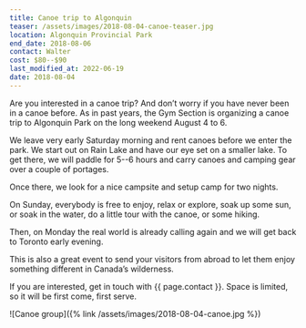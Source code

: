 ```yaml
---
title: Canoe trip to Algonquin
teaser: /assets/images/2018-08-04-canoe-teaser.jpg
location: Algonquin Provincial Park
end_date: 2018-08-06
contact: Walter
cost: $80--$90
last_modified_at: 2022-06-19
date: 2018-08-04
---
```


Are you interested in a canoe trip? And don’t worry if you have never been in a
canoe before. As in past years, the Gym Section is organizing a canoe trip to
Algonquin Park on the long weekend August 4 to 6.

We leave very early Saturday morning and rent canoes before we enter the park.
We start out on Rain Lake and have our eye set on a smaller lake. To get there,
we will paddle for 5--6 hours and carry canoes and camping gear over a couple
of portages.

Once there, we look for a nice campsite and setup camp for two nights.

On Sunday, everybody is free to enjoy, relax or explore, soak up some sun, or
soak in the water, do a little tour with the canoe, or some hiking.

Then, on Monday the real world is already calling again and we will get back to
Toronto early evening.

This is also a great event to send your visitors from abroad to let them enjoy
something different in Canada’s wilderness.

If you are interested, get in touch with {{ page.contact }}. Space is limited,
so it will be first come, first serve.

![Canoe group]({% link /assets/images/2018-08-04-canoe.jpg %})
